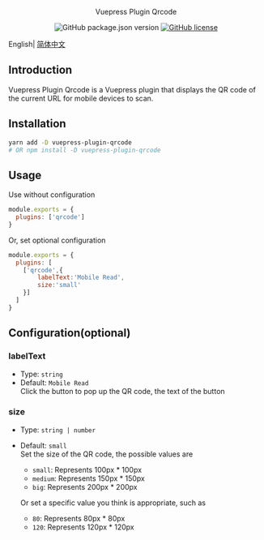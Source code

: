 <div align="center">

Vuepress Plugin Qrcode

![GitHub package.json version](https://img.shields.io/github/package-json/v/openHacking/vuepress-plugin-qrcode?style=flat-square)
[![GitHub license](https://img.shields.io/github/license/openHacking/vuepress-plugin-qrcode?style=flat-square)](https://github.com/openHacking/vuepress-plugin-qrcode)
</div>

English| [简体中文](./README-zh.md)

## Introduction
Vuepress Plugin Qrcode is a Vuepress plugin that displays the QR code of the current URL for mobile devices to scan.

## Installation

```sh
yarn add -D vuepress-plugin-qrcode
# OR npm install -D vuepress-plugin-qrcode
```

## Usage

Use without configuration
```js
module.exports = {
  plugins: ['qrcode']
}
```
Or, set optional configuration
```js
module.exports = {
  plugins: [
    ['qrcode',{
        labelText:'Mobile Read',
        size:'small'
    }]
  ]
}
```

## Configuration(optional)

### labelText
- Type: `string`
- Default: `Mobile Read`   
Click the button to pop up the QR code, the text of the button

### size
- Type: `string | number`
- Default: `small`    
Set the size of the QR code, the possible values are
    - `small`: Represents 100px * 100px
    - `medium`: Represents 150px * 150px
    - `big`: Represents 200px * 200px

    Or set a specific value you think is appropriate, such as
    - `80`: Represents 80px * 80px
    - `120`: Represents 120px * 120px
